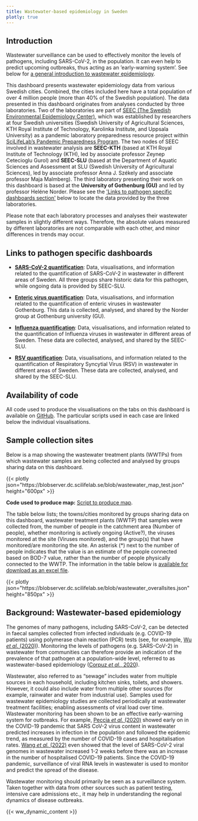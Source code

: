 ```yaml
---
title: Wastewater-based epidemiology in Sweden
plotly: true
---
```


## Introduction

Wastewater surveillance can be used to effectively monitor the levels of pathogens, including SARS-CoV-2, in the population. It can even help to predict upcoming outbreaks, thus acting as an ’early-warning system’. See below for [a general introduction to wastewater epidemiology](#background-wastewater-based-epidemiology).

This dashboard presents wastewater epidemiology data from various Swedish cities. Combined, the cities included here have a total population of over 4 million people (more than 40% of the Swedish population). The data presented in this dashboard originates from analyses conducted by three laboratories. Two of the laboratories are part of [SEEC (The Swedish Environmental Epidemiology Center)](https://www.scilifelab.se/pandemic-response/pandemic-laboratory-preparedness/swedish-environmental-epidemiology-center-seec/), which was established by researchers at four Swedish universities (Swedish University of Agricultural Sciences, KTH Royal Institute of Technology, Karolinka Institute, and Uppsala University) as a pandemic laboratory preparedness resource project within [SciLifeLab’s Pandemic Preparedness Program](https://www.scilifelab.se/pandemic-response). The two nodes of SEEC involved in wastewater analysis are **SEEC-KTH** (based at KTH Royal Institute of Technology (KTH), led by associate professor Zeynep Cetecioglu Gurol) and **SEEC-SLU** (based at the Department of Aquatic Sciences and Assessment at SLU (Swedish University of Agricultural Sciences), led by associate professor Anna J. Székely and associate professor Maja Malmberg). The third laboratory presenting their work on this dashboard is based at the **University of Gothenburg (GU)** and led by professor Heléne Norder. Please see the ['Links to pathogen specific dashboards section'](#Links-to-pathogen-specific-dashboards) below to locate the data provided by the three laboratories.

Please note that each laboratory processes and analyses their wastewater samples in slightly different ways. Therefore, the absolute values measured by different laboratories are not comparable with each other, and minor differences in trends may occur.

## Links to pathogen specific dashboards

- [**SARS-CoV-2 quantification**](/dashboards/covid_quantification/): Data, visualisations, and information related to the quantification of SARS-CoV-2 in wastewater in different areas of Sweden. All three groups share historic data for this pathogen, while ongoing data is provided by SEEC-SLU.

- [**Enteric virus quantification**](/dashboards/enteric_quantification/): Data, visualisations, and information related to the quantification of enteric viruses in wastewater Gothenburg. This data is collected, analysed, and shared by the Norder group at Gothenburg university (GU).

- [**Influenza quantification**](/dashboards/influenza_quantification/): Data, visualisations, and information related to the quantification of Influenza viruses in wastewater in different areas of Sweden. These data are collected, analysed, and shared by the SEEC-SLU.

- [**RSV quantification**](/dashboards/wastewater_rsv/): Data, visualisations, and information related to the quantification of Respiratory Syncytial Virus (RSV) in wastewater in different areas of Sweden. These data are collected, analysed, and shared by the SEEC-SLU.

## Availability of code

All code used to produce the visualisations on the tabs on this dashboard is available on [GitHub](https://github.com/ScilifelabDataCentre/pathogens-portal-visualisations/tree/main/wastewater). The particular scripts used in each case are linked below the individual visualisations.

## Sample collection sites

Below is a map showing the wastewater treatment plants (WWTPs) from which wastewater samples are being collected and analysed by groups sharing data on this dashboard.

<div class="plot_wrapper mb-3">
  <div class="table-responsive">{{< plotly json="https://blobserver.dc.scilifelab.se/blob/wastewater_map_test.json" height="600px" >}}</div>
</div>

**Code used to produce map:** [Script to produce map](https://github.com/ScilifelabDataCentre/pathogens-portal-visualisations/blob/main/wastewater/interactive_wastewater_map.py).

The table below lists; the towns/cities monitored by groups sharing data on this dashboard, wastewater treatment plants (WWTP) that samples were collected from, the number of people in the catchment area (Number of people), whether monitoring is actively ongoing (Active?), the viruses monitored at the site (Viruses monitored), and the group(s) that have monitored/are monitoring the site. An asterisk (*) next to the number of people indicates that the value is an estimate of the people connected based on BOD-7 value, rather than the number of people physically connected to the WWTP. The information in the table below is [available for download as an excel file](https://blobserver.dc.scilifelab.se/blob/overall_ww_collection_sites.xlsx).

  <div class="plot_wrapper mb-3">
  <div class="table-responsive">{{< plotly json="https://blobserver.dc.scilifelab.se/blob/wastewater_overallsites.json" height="850px" >}}</div>
</div>

## Background: Wastewater-based epidemiology

The genomes of many pathogens, including SARS-CoV-2, can be detected in faecal samples collected from infected individuals (e.g. COVID-19 patients) using polymerase chain reaction (PCR) tests (see, for example, [Wu _et al_. (2020)](<https://doi.org/10.1016/S2468-1253(20)30083-2>)). Monitoring the levels of pathogens (e.g. SARS-CoV-2) in wastewater from communities can therefore provide an indication of the prevalence of that pathogen at a population-wide level, referred to as wastewater-based epidemiology ([Corpuz _et al._, 2020](https://doi.org/10.1016/j.scitotenv.2020.140910)).

Wastewater, also referred to as “sewage” includes water from multiple sources in each household, including kitchen sinks, toilets, and showers. However, it could also include water from multiple other sources (for example, rainwater and water from industrial use). Samples used for wastewater epidemiology studies are collected periodically at wastewater treatment facilities; enabling assessments of viral load over time. Wastewater monitoring has been shown to be an effective early-warning system for outbreaks. For example, [Peccia _et al._ (2020)](https://doi.org/10.1038/s41587-020-0684-z) showed early on in the COVID-19 pandemic that SARS CoV-2 virus content in wastewater predicted increases in infection in the population and followed the epidemic trend, as measured by the number of COVID-19 cases and hospitalisation rates. [Wang _et al._ (2022)](https://pubmed.ncbi.nlm.nih.gov/36035197/) even showed that the level of SARS-CoV-2 viral genomes in wastewater increased 1-2 weeks before there was an increase in the number of hospitalised COVID-19 patients. Since the COVID-19 pandemic, surveillance of viral RNA levels in wastewater is used to monitor and predict the spread of the disease.

Wastewater monitoring should primarily be seen as a surveillance system. Taken together with data from other sources such as patient testing, intensive care admissions etc., it may help in understanding the regional dynamics of disease outbreaks.

{{< ww_dynamic_content >}}
